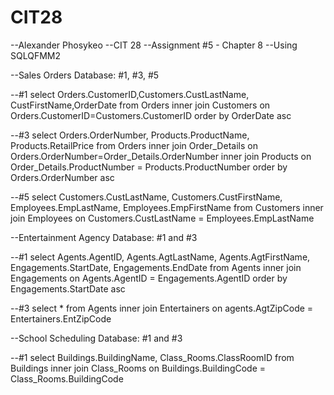 # CIT28

--Alexander Phosykeo
--CIT 28
--Assignment #5 - Chapter 8
--Using SQLQFMM2

--Sales Orders Database: #1, #3, #5

--#1
select Orders.CustomerID,Customers.CustLastName, CustFirstName,OrderDate
from Orders
inner join Customers
on Orders.CustomerID=Customers.CustomerID
order by OrderDate asc


--#3
select Orders.OrderNumber, Products.ProductName, Products.RetailPrice
from Orders
inner join Order_Details
on Orders.OrderNumber=Order_Details.OrderNumber
inner join Products
on Order_Details.ProductNumber = Products.ProductNumber
order by Orders.OrderNumber asc

--#5
select Customers.CustLastName, Customers.CustFirstName, Employees.EmpLastName, Employees.EmpFirstName
from Customers
inner join Employees
on Customers.CustLastName = Employees.EmpLastName

--Entertainment Agency Database: #1 and #3

--#1
select Agents.AgentID, Agents.AgtLastName, Agents.AgtFirstName, Engagements.StartDate, Engagements.EndDate
from Agents
inner join Engagements
on Agents.AgentID = Engagements.AgentID
order by Engagements.StartDate asc

--#3
select *
from Agents
inner join Entertainers
on agents.AgtZipCode = Entertainers.EntZipCode


--School Scheduling Database: #1 and #3

--#1
select Buildings.BuildingName, Class_Rooms.ClassRoomID
from Buildings
inner join Class_Rooms
on Buildings.BuildingCode = Class_Rooms.BuildingCode
